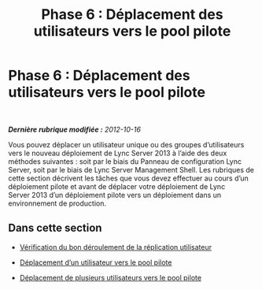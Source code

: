 ﻿---
title: 'Phase 6 : Déplacement des utilisateurs vers le pool pilote'
TOCTitle: 'Phase 6 : Déplacement des utilisateurs vers le pool pilote'
ms:assetid: 676df4a5-2ef8-4f12-8b92-ce133d731fcc
ms:mtpsurl: https://technet.microsoft.com/fr-fr/library/JJ204968(v=OCS.15)
ms:contentKeyID: 49297456
ms.date: 05/20/2016
mtps_version: v=OCS.15
ms.translationtype: HT
---

# Phase 6 : Déplacement des utilisateurs vers le pool pilote

 

_**Dernière rubrique modifiée :** 2012-10-16_

Vous pouvez déplacer un utilisateur unique ou des groupes d’utilisateurs vers le nouveau déploiement de Lync Server 2013 à l’aide des deux méthodes suivantes : soit par le biais du Panneau de configuration Lync Server, soit par le biais de Lync Server Management Shell. Les rubriques de cette section décrivent les tâches que vous devez effectuer au cours d’un déploiement pilote et avant de déplacer votre déploiement de Lync Server 2013 d’un déploiement pilote vers un déploiement dans un environnement de production.

## Dans cette section

  - [Vérification du bon déroulement de la réplication utilisateur](verify-user-replication-has-completed_1.md)

  - [Déplacement d’un utilisateur vers le pool pilote](move-a-single-user-to-the-pilot-pool_1.md)

  - [Déplacement de plusieurs utilisateurs vers le pool pilote](move-multiple-users-to-the-pilot-pool_1.md)

